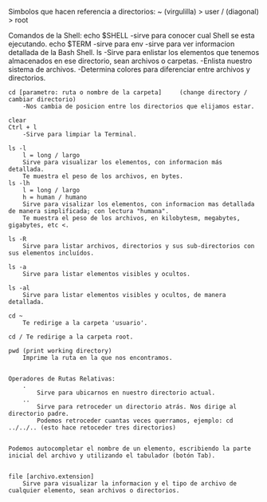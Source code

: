 Simbolos que hacen referencia a directorios:
    ~ (virgulilla) > user
    / (diagonal)   > root

Comandos de la Shell:
    echo $SHELL
        -sirve para conocer cual Shell se esta ejecutando.
    echo $TERM
        -sirve para
    env
        -sirve para ver informacion detallada de la Bash Shell.
    ls
        -Sirve para enlistar los elementos que tenemos almacenados en ese directorio, sean archivos o carpetas.
        -Enlista nuestro sistema de archivos.
        -Determina colores para diferenciar entre archivos y directorios.
    
    cd [parametro: ruta o nombre de la carpeta]     (change directory / cambiar directorio)
        -Nos cambia de posicion entre los directorios que elijamos estar.
    
    clear
    Ctrl + l
        -Sirve para limpiar la Terminal.
    
    ls -l
        l = long / largo
        Sirve para visualizar los elementos, con informacion más detallada.
        Te muestra el peso de los archivos, en bytes.
    ls -lh
        l = long / largo
        h = human / humano
        Sirve para visalizar los elementos, con informacion mas detallada de manera simplificada; con lectura "humana".
        Te muestra el peso de los archivos, en kilobytesm, megabytes, gigabytes, etc <.

    ls -R
        Sirve para listar archivos, directorios y sus sub-directorios con sus elementos incluídos.
    
    ls -a
        Sirve para listar elementos visibles y ocultos.
        
    ls -al
        Sirve para listar elementos visibles y ocultos, de manera detallada.
    
    cd ~
        Te redirige a la carpeta 'usuario'.
    
    cd / Te redirige a la carpeta root.

    pwd (print working directory)
        Imprime la ruta en la que nos encontramos.


    Operadores de Rutas Relativas:
        .
            Sirve para ubicarnos en nuestro directorio actual.
        ..
            Sirve para retroceder un directorio atrás. Nos dirige al directorio padre.
            Podemos retroceder cuantas veces querramos, ejemplo: cd ../../.. (esto hace retoceder tres directorios)


    Podemos autocompletar el nombre de un elemento, escribiendo la parte inicial del archivo y utilizando el tabulador (botón Tab).
    

    file [archivo.extension]
        Sirve para visualizar la informacion y el tipo de archivo de cualquier elemento, sean archivos o directorios.
    
